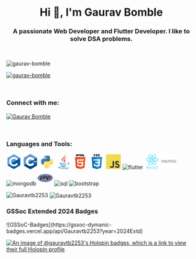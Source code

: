 <h1 align="center">Hi 👋, I'm Gaurav Bomble</h1>
<h3 align="center">A passionate Web Developer and Flutter Developer. I like to solve DSA problems.</h3>

<br>
<p align="left"> <img src="https://komarev.com/ghpvc/?username=Gauravtb2253&label=Profile%20views&color=0e75b6&style=flat" alt="gaurav-bomble" /> </p>

<p align="left"> <a href="https://github.com/ryo-ma/github-profile-trophy"><img src="https://github-profile-trophy.vercel.app/?username=Gauravtb2253" alt="gaurav-bomble" /></a> </p>

<br>
<h3 align="left">Connect with me:</h3>
<p align="left">
<a href="https://linkedin.com/in/gaurav-bomble-787287229/" target="_blank"><img align="center" src="https://raw.githubusercontent.com/rahuldkjain/github-profile-readme-generator/master/src/images/icons/Social/linked-in-alt.svg" alt="Gaurav Bomble" height="30" width="40" /></a>
</p>

<br>
<h3 align="left">Languages and Tools:</h3>
<p align="left">
  <img src="https://raw.githubusercontent.com/devicons/devicon/master/icons/c/c-original.svg" alt="c" width="40" height="40"/>
  <img src="https://raw.githubusercontent.com/devicons/devicon/master/icons/cplusplus/cplusplus-original.svg" alt="cplusplus" width="40" height="40"/>
  <img src="https://raw.githubusercontent.com/devicons/devicon/master/icons/python/python-original.svg" alt "python" width="40" height="40"/>
  <img src="https://raw.githubusercontent.com/devicons/devicon/master/icons/java/java-original.svg" alt="java" width="40" height="40"/>
  <img src="https://raw.githubusercontent.com/devicons/devicon/master/icons/html5/html5-original-wordmark.svg" alt="html5" width="40" height="40"/>
  <img src="https://raw.githubusercontent.com/devicons/devicon/master/icons/css3/css3-original-wordmark.svg" alt="css3" width="40" height="40"/>
  <img src="https://raw.githubusercontent.com/devicons/devicon/master/icons/javascript/javascript-original.svg" alt="javascript" width="40" height="40"/>
  <img src="https://www.vectorlogo.zone/logos/flutterio/flutterio-icon.svg" alt="flutter" width="40" height="40"/>
  <img src="https://raw.githubusercontent.com/devicons/devicon/master/icons/react/react-original-wordmark.svg" alt="react" width="40" height="40"/>
  <img src="https://raw.githubusercontent.com/devicons/devicon/master/icons/express/express-original-wordmark.svg" alt="express" width="40" height="40"/>
  <img src="https://webassets.mongodb.com/_com_assets/cms/MongoDB_Logo_FullColorBlack_RGB-4td3yuxzjs.png" alt="mongodb" width="40" height="40"/>
  <img src="https://raw.githubusercontent.com/devicons/devicon/master/icons/php/php-original.svg" alt="php" width="40" height="40"/>
  <img src="https://www.vectorlogo.zone/logos/mysql/mysql-ar21.svg" alt="sql" width="40" height="40"/>
  <img src="https://getbootstrap.com/docs/5.0/assets/brand/bootstrap-social-logo.png" alt="bootstrap" width="40" height="40"/>
</p>


<p><img align="left" src="https://github-readme-stats.vercel.app/api/top-langs?username=Gauravtb2253&show_icons=true&locale=en&layout=compact" alt="Gauravtb2253" /></p>

<p>&nbsp;<img align="center" src="https://github-readme-stats.vercel.app/api?username=Gauravtb2253&show_icons=true&locale=en" alt="Gauravtb2253" /></p>

<h3>GSSoc Extended 2024 Badges</h3>
![GSSoC-Badges](https://gssoc-dymanic-badges.vercel.app/api/Gauravtb2253?year=2024Extd)

[![An image of @gauravtb2253's Holopin badges, which is a link to view their full Holopin profile](https://holopin.me/gauravtb2253)](https://holopin.io/@gauravtb2253)
